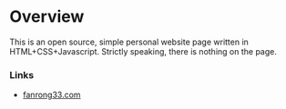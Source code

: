 


# Overview

This is an open source, simple personal website page written in HTML+CSS+Javascript. Strictly speaking, there is nothing on the page.


### Links

- [fanrong33.com](https://fanrong33.com)
